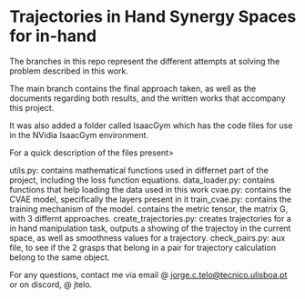 # Trajectories in Hand Synergy Spaces for in-hand
The branches in this repo represent the different attempts at solving the problem described in this work.

The main branch contains the final approach taken, as well as the documents regarding both results, and the written works that accompany this project.

It was also added a folder called IsaacGym which has the code files for use in the NVidia IsaacGym environment. 

For a quick description of the files present>

utils.py: contains mathematical functions used in differnet part of the project, including the loss function equations.
data_loader.py: contains functions that help loading the data used in this work
cvae.py: contains the CVAE model, specifically the layers present in it
train_cvae.py: contains the training mechanism of the model. contains the metric tensor, the matrix G, with 3 differnt approaches.
create_trajectories.py: creates trajectories for a in hand manipulation task, outputs a showing of the trajectoy in the current space, as well as smoothness values for a trajectory.
check_pairs.py: aux file, to see if the 2 grasps that belong in a pair for trajectory calculation belong to the same object. 

For any questions, contact me via email @ jorge.c.telo@tecnico.ulisboa.pt or on discord, @ jtelo.
